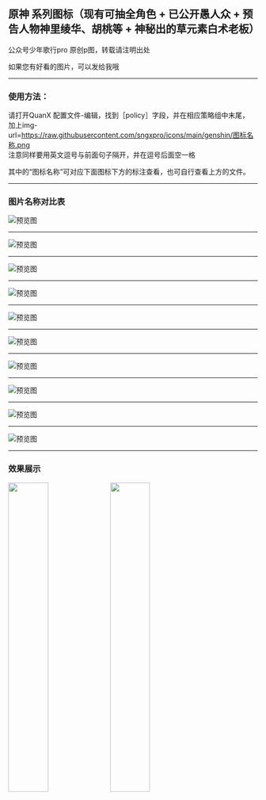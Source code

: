 ## 原神 系列图标（现有可抽全角色 + 已公开愚人众 + 预告人物神里绫华、胡桃等  +  神秘出的草元素白术老板）

公众号少年歌行pro 原创p图，转载请注明出处

如果您有好看的图片，可以发给我哦

----------------

### 使用方法：

请打开QuanX 配置文件-编辑，找到［policy］字段，并在相应策略组中末尾，<br>加上img-url=https://raw.githubusercontent.com/sngxpro/icons/main/genshin/图标名称.png<br> 注意同样要用英文逗号与前面句子隔开，并在逗号后面空一格

其中的“图标名称”可对应下面图标下方的标注查看，也可自行查看上方的文件。

-------------

### 图片名称对比表

![预览图](https://raw.githubusercontent.com/sngxpro/icons/main/genshin/huoyuansu.png)


------------------


![预览图](https://raw.githubusercontent.com/sngxpro/icons/main/genshin/shuiyuansu.png)


---------------

![预览图](https://raw.githubusercontent.com/sngxpro/icons/main/genshin/yuanshenfeng.png)


---------------

![预览图](https://raw.githubusercontent.com/sngxpro/icons/main/genshin/yuanshenbing.png)


---------------

![预览图](https://raw.githubusercontent.com/sngxpro/icons/main/genshin/yuanshenlei.png)


---------------

![预览图](https://raw.githubusercontent.com/sngxpro/icons/main/genshin/yuanshenyan.png)


---------------

![预览图](https://raw.githubusercontent.com/sngxpro/icons/main/genshin/yuanshencao.png)


---------------

![预览图](https://raw.githubusercontent.com/sngxpro/icons/main/genshin/yuanshenyuren.png)


---------------

![预览图](https://raw.githubusercontent.com/sngxpro/icons/main/genshin/yuanshenxin.png)

---------------

![预览图](https://raw.githubusercontent.com/sngxpro/icons/main/genshin/yuanshenpaimeng.png)


---------------
### 效果展示

<img src="https://raw.githubusercontent.com/sngxpro/icons/main/genshin/sample2.jpg" width="40%">


<img src="https://raw.githubusercontent.com/sngxpro/icons/main/genshin/sample3.png" width="40%">

